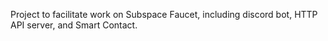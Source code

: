 Project to facilitate work on Subspace Faucet, including discord bot, HTTP API server, and Smart Contact. 